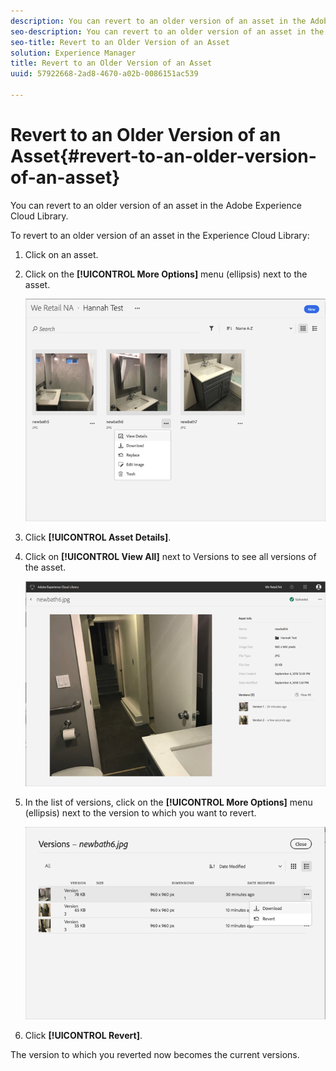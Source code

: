 ```yaml
---
description: You can revert to an older version of an asset in the Adobe Experience Cloud Library.
seo-description: You can revert to an older version of an asset in the Adobe Experience Cloud Library.
seo-title: Revert to an Older Version of an Asset
solution: Experience Manager
title: Revert to an Older Version of an Asset
uuid: 57922668-2ad8-4670-a02b-0086151ac539

---
```


# Revert to an Older Version of an Asset{#revert-to-an-older-version-of-an-asset}

You can revert to an older version of an asset in the Adobe Experience Cloud Library.

To revert to an older version of an asset in the Experience Cloud Library:

1. Click on an asset.
1. Click on the **[!UICONTROL More Options]** menu (ellipsis) next to the asset.

   ![](assets/library_asset_options.png)

1. Click **[!UICONTROL Asset Details]**.
1. Click on **[!UICONTROL View All]** next to Versions to see all versions of the asset.

   ![](assets/library_details_versions.png)

1. In the list of versions, click on the **[!UICONTROL More Options]** menu (ellipsis) next to the version to which you want to revert.

   ![](assets/library_versions_download_revert.png)

1. Click **[!UICONTROL Revert]**.

The version to which you reverted now becomes the current versions. 
